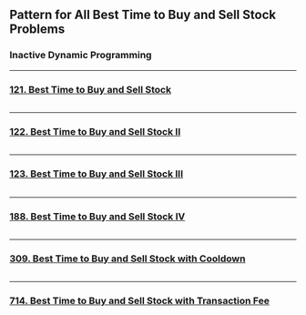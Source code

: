 ## Pattern for All Best Time to Buy and Sell Stock Problems

### Inactive Dynamic Programming

---

### [121. Best Time to Buy and Sell Stock](https://leetcode.com/problems/best-time-to-buy-and-sell-stock/)

```Python

```

---

### [122. Best Time to Buy and Sell Stock II](https://leetcode.com/problems/best-time-to-buy-and-sell-stock-ii/)

```Python

```

---

### [123. Best Time to Buy and Sell Stock III](https://leetcode.com/problems/best-time-to-buy-and-sell-stock-iii/)

```Python

```

---

### [188. Best Time to Buy and Sell Stock IV](https://leetcode.com/problems/best-time-to-buy-and-sell-stock-iv/)

```Python

```

---

### [309. Best Time to Buy and Sell Stock with Cooldown](https://leetcode.com/problems/best-time-to-buy-and-sell-stock-with-cooldown/)

```Python

```

---

### [714. Best Time to Buy and Sell Stock with Transaction Fee](https://leetcode.com/problems/best-time-to-buy-and-sell-stock-with-transaction-fee/)

```Python

```
